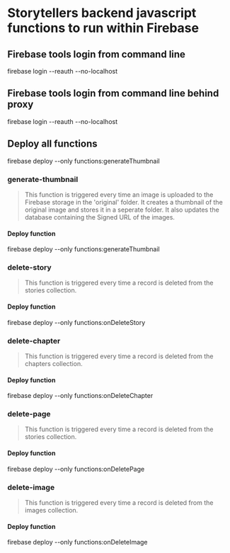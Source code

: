# Storytellers backend javascript functions to run within Firebase

## Firebase tools login from command line
firebase login --reauth --no-localhost 

## Firebase tools login from command line behind proxy
firebase login --reauth --no-localhost 

## Deploy all functions
firebase deploy --only functions:generateThumbnail

### generate-thumbnail
> This function is triggered every time an image is uploaded to the Firebase storage in the 'original' folder.
> It creates a thumbnail of the original image and stores it in a seperate folder.
> It also updates the database containing the Signed URL of the images.

#### Deploy function
firebase deploy --only functions:generateThumbnail  

### delete-story
> This function is triggered every time a record is deleted from the stories collection.

#### Deploy function
firebase deploy --only functions:onDeleteStory

### delete-chapter
> This function is triggered every time a record is deleted from the chapters collection.

#### Deploy function
firebase deploy --only functions:onDeleteChapter

### delete-page
> This function is triggered every time a record is deleted from the stories collection.

#### Deploy function
firebase deploy --only functions:onDeletePage

### delete-image
> This function is triggered every time a record is deleted from the images collection.

#### Deploy function
firebase deploy --only functions:onDeleteImage
